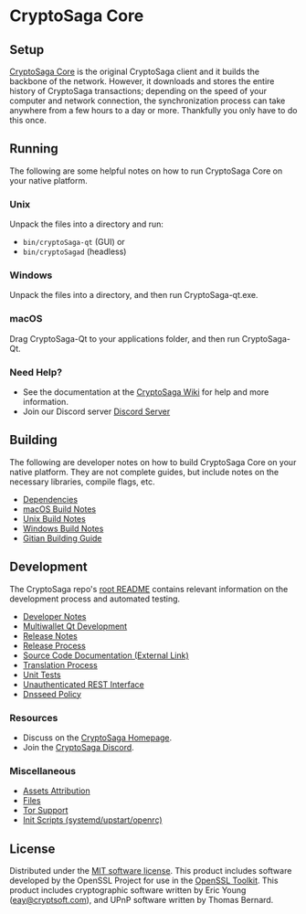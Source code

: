 CryptoSaga Core
=============

Setup
---------------------
[CryptoSaga Core](http://www.cryptosaga.net/) is the original CryptoSaga client and it builds the backbone of the network. However, it downloads and stores the entire history of CryptoSaga transactions; depending on the speed of your computer and network connection, the synchronization process can take anywhere from a few hours to a day or more. Thankfully you only have to do this once.

Running
---------------------
The following are some helpful notes on how to run CryptoSaga Core on your native platform.

### Unix

Unpack the files into a directory and run:

- `bin/cryptoSaga-qt` (GUI) or
- `bin/cryptoSagad` (headless)

### Windows

Unpack the files into a directory, and then run CryptoSaga-qt.exe.

### macOS

Drag CryptoSaga-Qt to your applications folder, and then run CryptoSaga-Qt.

### Need Help?

* See the documentation at the [CryptoSaga Wiki](https://__decenomy_github_link__/)
for help and more information.
* Join our Discord server [Discord Server](https://discord.com/invite/FeU2gHfnT4)

Building
---------------------
The following are developer notes on how to build CryptoSaga Core on your native platform. They are not complete guides, but include notes on the necessary libraries, compile flags, etc.

- [Dependencies](dependencies.md)
- [macOS Build Notes](build-osx.md)
- [Unix Build Notes](build-unix.md)
- [Windows Build Notes](build-windows.md)
- [Gitian Building Guide](gitian-building.md)

Development
---------------------
The CryptoSaga repo's [root README](/README.md) contains relevant information on the development process and automated testing.

- [Developer Notes](developer-notes.md)
- [Multiwallet Qt Development](multiwallet-qt.md)
- [Release Notes](release-notes.md)
- [Release Process](release-process.md)
- [Source Code Documentation (External Link)](https://__decenomy_github_link__/)
- [Translation Process](translation_process.md)
- [Unit Tests](unit-tests.md)
- [Unauthenticated REST Interface](REST-interface.md)
- [Dnsseed Policy](dnsseed-policy.md)

### Resources
* Discuss on the [CryptoSaga Homepage](http://www.cryptosaga.net/).
* Join the [CryptoSaga Discord](https://discord.com/invite/FeU2gHfnT4).

### Miscellaneous
- [Assets Attribution](assets-attribution.md)
- [Files](files.md)
- [Tor Support](tor.md)
- [Init Scripts (systemd/upstart/openrc)](init.md)

License
---------------------
Distributed under the [MIT software license](/COPYING).
This product includes software developed by the OpenSSL Project for use in the [OpenSSL Toolkit](https://www.openssl.org/). This product includes
cryptographic software written by Eric Young ([eay@cryptsoft.com](mailto:eay@cryptsoft.com)), and UPnP software written by Thomas Bernard.
